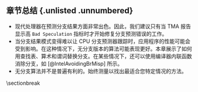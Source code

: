 

## 章节总结 {.unlisted .unnumbered}

* 现代处理器在预测分支结果方面非常出色。因此，我们建议只有当 TMA 报告显示高 `Bad Speculation` 指标时才开始修复分支预测错误的工作。
* 当分支结果模式变得难以让 CPU 分支预测器跟踪时，应用程序的性能可能会受到影响。在这种情况下，无分支版本的算法可能表现更好。本章展示了如何用查找表、算术和谓词替换分支。在某些情况下，还可以使用编译器内联函数消除分支，如 [@IntelAvoidingBrMisp] 所示。
* 无分支算法并不是普遍有利的。始终测量以找出最适合您特定情况的方法。

\sectionbreak